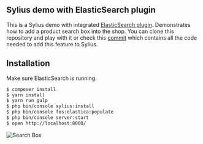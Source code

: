 ## Sylius demo with ElasticSearch plugin ##

This is a Sylius demo with integrated [ElasticSearch plugin](https://github.com/Lakion/SyliusElasticSearchBundle).
Demonstrates how to add a product search box into the shop.
You can clone this repository and play with it or check this [commit](https://github.com/mheki/sylius-search-demo/commit/3d92f7) 
which contains all the code needed to add this feature to Sylius.

Installation
------------
Make sure ElasticSearch is running.

```bash
$ composer install
$ yarn install
$ yarn run gulp
$ php bin/console sylius:install
$ php bin/console fos:elastica:populate
$ php bin/console server:start
$ open http://localhost:8000/
```

![Search Box](https://i.stack.imgur.com/1uNde.jpg)